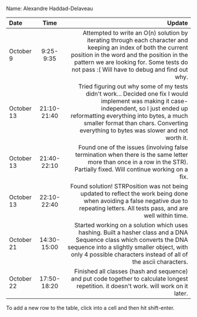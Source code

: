 Name: Alexandre Haddad-Delaveau

| Date       |    Time     |                                                                                                                                                                                                                                                                        Update |
|:-----------|:-----------:|------------------------------------------------------------------------------------------------------------------------------------------------------------------------------------------------------------------------------------------------------------------------------:|
| October 9  |  9:25-9:35  |                      Attempted to write an O(n) solution by iterating through each character and keeping an index of both the current position in the word and the position in the pattern we are looking for. Some tests do not pass :( Will have to debug and find out why. |
| October 13 | 21:10-21:40 | Tried figuring out why some of my tests didn't work... Decided one fix I would implement was making it case-independent, so I just ended up reformatting everything into bytes, a much smaller format than chars. Converting everything to bytes was slower and not worth it. |
| October 13 | 21:40-22:10 |                                                                                                      Found one of the issues (involving false termination when there is the same letter more than once in a row in the STR). Partially fixed. Will continue working on a fix. |
| October 13 | 22:10-22:40 |                                                                                           Found solution! STRPosition was not being updated to reflect the work being done when avoiding a false negative due to repeating letters. All tests pass, and are well within time. |
| October 21 | 14:30-15:00 |                                       Started working on a solution which uses hashing. Built a hasher class and a DNA Sequence class which converts the DNA sequence into a slightly smaller object, with only 4 possible characters instead of all of the ascii characters. |
| October 22 | 17:50-18:20 |                                                                                                                                       Finished all classes (hash and sequence) and put code together to calculate longest repetition. it doesn't work. will work on it later. |


To add a new row to the table, click into a cell and then hit shift-enter.